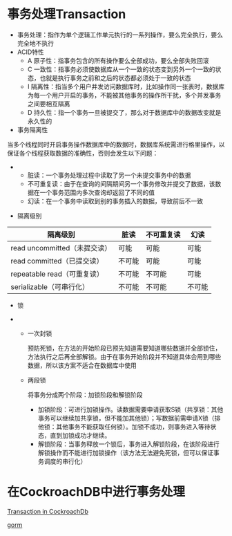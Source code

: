 # 事务处理Transaction

* 事务处理：指作为单个逻辑工作单元执行的一系列操作，要么完全执行，要么完全地不执行
* ACID特性
  * A   原子性：指事务包含的所有操作要么全部成功，要么全部失败回滚
  * C   一致性：指事务必须使数据库从一个一致的状态变到另外一个一致的状态，也就是执行事务之前和之后的状态都必须处于一致的状态
  * I    隔离性：指当多个用户并发访问数据库时，比如操作同一张表时，数据库为每一个用户开启的事务，不能被其他事务的操作所干扰，多个并发事务之间要相互隔离
  * D  持久性：指一个事务一旦被提交了，那么对于数据库中的数据改变就是永久性的
* 事务隔离性

​        当多个线程同时开启事务操作数据库中的数据时，数据库系统需进行格里操作，以保证各个线程获取数据的准确性，否则会发生以下问题：

* + 脏读：一个事务处理过程中读取了另一个未提交事务中的数据
  + 不可重复读：由于在查询的间隔期间另一个事务修改并提交了数据，该数据在一个事务范围内多次查询却返回了不同的值
  + 幻读：在一个事务中读取到别的事务插入的数据，导致前后不一致


* 隔离级别

| 隔离级别                   | 脏读   | 不可重复读 | 幻读   |
| ---------------------- | ---- | ----- | ---- |
| read uncommitted（未提交读） | 可能   | 可能    | 可能   |
| read committed（已提交读）   | 不可能  | 可能    | 可能   |
| repeatable read（可重复读）  | 不可能  | 不可能   | 可能   |
| serializable（可串行化）     | 不可能  | 不可能   | 不可能  |

* 锁

* * 一次封锁

    预防死锁，在方法的开始阶段已预先知道需要知道哪些数据并全部锁住，方法执行之后再全部解锁。由于在事务开始阶段并不知道具体会用到哪些数据，所以该方案不适合在数据库中使用

  * 两段锁

    将事务分成两个阶段：加锁阶段和解锁阶段

    * 加锁阶段：可进行加锁操作。读数据需要申请获取S锁（共享锁：其他事务可以继续加共享锁，但不能加其他锁）；写数据前需申请X锁（排他锁：其他事务不能获取任何锁）。加锁不成功，则事务进入等待状态，直到加锁成功才继续。
    * 解锁阶段：当事务释放一个锁后，事务进入解锁阶段，在该阶段进行解锁操作而不能进行加锁操作（该方法无法避免死锁，但可以保证事务调度的串行化）

# 在CockroachDB中进行事务处理

[Transaction in CockroachDb](https://www.cockroachlabs.com/docs/transactions.html)

[gorm](http://jinzhu.me/gorm/advanced.html#transactions)

